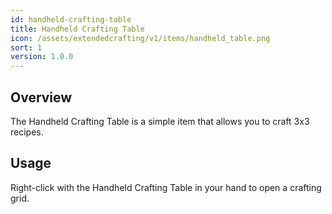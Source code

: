 ```yaml
---
id: handheld-crafting-table
title: Handheld Crafting Table
icon: /assets/extendedcrafting/v1/items/handheld_table.png
sort: 1
version: 1.0.0
---
```


## Overview

The Handheld Crafting Table is a simple item that allows you to craft 3x3 recipes.

## Usage

Right-click with the Handheld Crafting Table in your hand to open a crafting grid.
